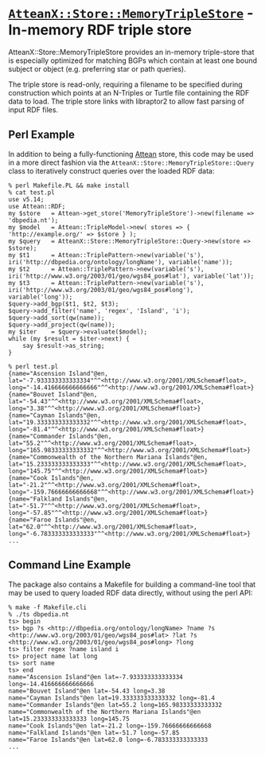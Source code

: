 [`AtteanX::Store::MemoryTripleStore`](https://github.com/kasei/atteanx-store-memorytriplestore/) - In-memory RDF triple store
===

AtteanX::Store::MemoryTripleStore provides an in-memory triple-store that is
especially optimized for matching BGPs which contain at least one bound subject
or object (e.g. preferring star or path queries).

The triple store is read-only, requiring a filename to be specified during
construction which points at an N-Triples or Turtle file containing the RDF
data to load. The triple store links with libraptor2 to allow fast parsing of
input RDF files.


Perl Example
---

In addition to being a fully-functioning [Attean](https://github.com/kasei/attean/) store, this code may be
used in a more direct fashion via the `AtteanX::Store::MemoryTripleStore::Query`
class to iteratively construct queries over the loaded RDF data:

```
% perl Makefile.PL && make install
% cat test.pl
use v5.14;
use Attean::RDF;
my $store	= Attean->get_store('MemoryTripleStore')->new(filename => 'dbpedia.nt');
my $model	= Attean::TripleModel->new( stores => { 'http://example.org/' => $store } );
my $query	= AtteanX::Store::MemoryTripleStore::Query->new(store => $store);
my $t1		= Attean::TriplePattern->new(variable('s'), iri('http://dbpedia.org/ontology/longName'), variable('name'));
my $t2		= Attean::TriplePattern->new(variable('s'), iri('http://www.w3.org/2003/01/geo/wgs84_pos#lat'), variable('lat'));
my $t3		= Attean::TriplePattern->new(variable('s'), iri('http://www.w3.org/2003/01/geo/wgs84_pos#long'), variable('long'));
$query->add_bgp($t1, $t2, $t3);
$query->add_filter('name', 'regex', 'Island', 'i');
$query->add_sort(qw(name));
$query->add_project(qw(name));
my $iter	= $query->evaluate($model);
while (my $result = $iter->next) {
	say $result->as_string;
}

% perl test.pl
{name="Ascension Island"@en, lat="-7.933333333333334"^^<http://www.w3.org/2001/XMLSchema#float>, long="-14.416666666666666"^^<http://www.w3.org/2001/XMLSchema#float>}
{name="Bouvet Island"@en, lat="-54.43"^^<http://www.w3.org/2001/XMLSchema#float>, long="3.38"^^<http://www.w3.org/2001/XMLSchema#float>}
{name="Cayman Islands"@en, lat="19.333333333333332"^^<http://www.w3.org/2001/XMLSchema#float>, long="-81.4"^^<http://www.w3.org/2001/XMLSchema#float>}
{name="Commander Islands"@en, lat="55.2"^^<http://www.w3.org/2001/XMLSchema#float>, long="165.98333333333332"^^<http://www.w3.org/2001/XMLSchema#float>}
{name="Commonwealth of the Northern Mariana Islands"@en, lat="15.233333333333333"^^<http://www.w3.org/2001/XMLSchema#float>, long="145.75"^^<http://www.w3.org/2001/XMLSchema#float>}
{name="Cook Islands"@en, lat="-21.2"^^<http://www.w3.org/2001/XMLSchema#float>, long="-159.76666666666668"^^<http://www.w3.org/2001/XMLSchema#float>}
{name="Falkland Islands"@en, lat="-51.7"^^<http://www.w3.org/2001/XMLSchema#float>, long="-57.85"^^<http://www.w3.org/2001/XMLSchema#float>}
{name="Faroe Islands"@en, lat="62.0"^^<http://www.w3.org/2001/XMLSchema#float>, long="-6.783333333333333"^^<http://www.w3.org/2001/XMLSchema#float>}
...
```

Command Line Example
---

The package also contains a Makefile for building a command-line tool that may
be used to query loaded RDF data directly, without using the perl API:

```
% make -f Makefile.cli
% ./ts dbpedia.nt
ts> begin
ts> bgp ?s <http://dbpedia.org/ontology/longName> ?name ?s <http://www.w3.org/2003/01/geo/wgs84_pos#lat> ?lat ?s <http://www.w3.org/2003/01/geo/wgs84_pos#long> ?long
ts> filter regex ?name island i
ts> project name lat long
ts> sort name
ts> end
name="Ascension Island"@en lat=-7.933333333333334 long=-14.416666666666666 
name="Bouvet Island"@en lat=-54.43 long=3.38 
name="Cayman Islands"@en lat=19.333333333333332 long=-81.4 
name="Commander Islands"@en lat=55.2 long=165.98333333333332 
name="Commonwealth of the Northern Mariana Islands"@en lat=15.233333333333333 long=145.75 
name="Cook Islands"@en lat=-21.2 long=-159.76666666666668 
name="Falkland Islands"@en lat=-51.7 long=-57.85 
name="Faroe Islands"@en lat=62.0 long=-6.783333333333333 
...
```
